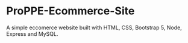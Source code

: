 # ProPPE-Ecommerce-Site
A simple eccomerce website built with HTML, CSS, Bootstrap 5, Node, Express and MySQL.
